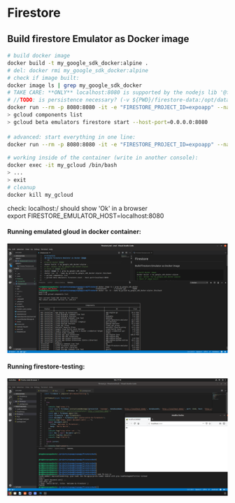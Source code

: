 # Firestore
## Build firestore Emulator as Docker image
```sh
# build docker image
docker build -t my_google_sdk_docker:alpine .
# del: docker rmi my_google_sdk_docker:alpine
# check if image built:
docker image ls | grep my_google_sdk_docker
# TAKE CARE: **ONLY** localhost:8080 is supported by the nodejs lib '@firebase/testing'
# //TODO: is persistence necessary? (-v ${PWD}/firestore-data:/opt/data)
docker run --rm -p 8080:8080 -it -e "FIRESTORE_PROJECT_ID=expoapp" --name my_gcloud my_google_sdk_docker:alpine /bin/bash
> gcloud components list
> gcloud beta emulators firestore start --host-port=0.0.0.0:8080

# advanced: start everything in one line:
docker run --rm -p 8080:8080 -it -e "FIRESTORE_PROJECT_ID=expoapp" --name my_gcloud my_google_sdk_docker:alpine /bin/bash -c "gcloud beta emulators firestore start --host-port=0.0.0.0:8080"
```
```sh
# working inside of the container (write in another console):
docker exec -it my_gcloud /bin/bash
> ... 
> exit
# cleanup
docker kill my_gcloud
```
check: localhost:<PORT>/ should show 'Ok' in a browser<br>
export FIRESTORE_EMULATOR_HOST=localhost:8080

#### Running emulated gloud in docker container:
<img src="../_res/firestoreAsDockerContainer.png" width="650px">

#### Running firestore-testing:
<img src="../_res/firebaseTestingContainerizedFirestore.png" width="650px">
